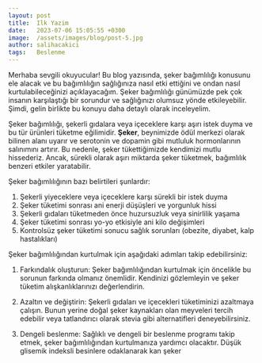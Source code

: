 ```yaml
---
layout: post
title:  Ilk Yazim
date:   2023-07-06 15:05:55 +0300
image:  /assets/images/blog/post-5.jpg
author: salihacakici
tags:   Beslenme
---
```

Merhaba sevgili okuyucular! Bu blog yazısında, şeker bağımlılığı konusunu ele alacak ve bu bağımlılığın sağlığınıza nasıl etki ettiğini ve ondan nasıl kurtulabileceğinizi açıklayacağım. Şeker bağımlılığı günümüzde pek çok insanın karşılaştığı bir sorundur ve sağlığınızı olumsuz yönde etkileyebilir. Şimdi, gelin birlikte bu konuyu daha detaylı olarak inceleyelim.

Şeker bağımlılığı, şekerli gıdalara veya içeceklere karşı aşırı istek duyma ve bu tür ürünleri tüketme eğilimidir. **Şeker**, beynimizde ödül merkezi olarak bilinen alanı uyarır ve serotonin ve dopamin gibi mutluluk hormonlarının salınımını artırır. Bu nedenle, şeker tükettiğimizde kendimizi mutlu hissederiz. Ancak, sürekli olarak aşırı miktarda şeker tüketmek, bağımlılık benzeri etkiler yaratabilir.

Şeker bağımlılığının bazı belirtileri şunlardır:

1.  Şekerli yiyeceklere veya içeceklere karşı sürekli bir istek duyma
2.  Şeker tüketimi sonrası ani enerji düşüşleri ve yorgunluk hissi
3.  Şekerli gıdaları tüketmeden önce huzursuzluk veya sinirlilik yaşama
4.  Şeker tüketimi sonrası yo-yo etkisiyle ani kilo değişimleri
5.  Kontrolsüz şeker tüketimi sonucu sağlık sorunları (obezite, diyabet, kalp hastalıkları)

Şeker bağımlılığından kurtulmak için aşağıdaki adımları takip edebilirsiniz:

1.  Farkındalık oluşturun: Şeker bağımlılığından kurtulmak için öncelikle bu sorunun farkında olmanız önemlidir. Kendinizi gözlemleyin ve şeker tüketim alışkanlıklarınızı değerlendirin.
    
2.  Azaltın ve değiştirin: Şekerli gıdaları ve içecekleri tüketiminizi azaltmaya çalışın. Bunun yerine doğal şeker kaynakları olan meyveleri tercih edebilir veya tatlandırıcı olarak stevia gibi alternatifleri deneyebilirsiniz.
    
3.  Dengeli beslenme: Sağlıklı ve dengeli bir beslenme programı takip etmek, şeker bağımlılığından kurtulmanıza yardımcı olacaktır. Düşük glisemik indeksli besinlere odaklanarak kan şeker
